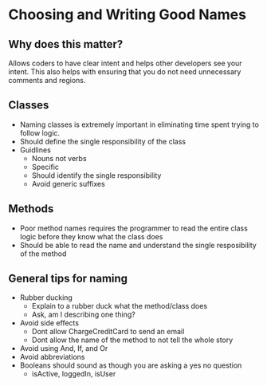 # Choosing and Writing Good Names

## Why does this matter? 

Allows coders to have clear intent and helps other developers see your intent. This also helps with ensuring that you do not need unnecessary comments and regions.

## Classes

- Naming classes is extremely important in eliminating time spent trying to follow logic. 
- Should define the single responsibility of the class
- Guidlines
    - Nouns not verbs
    - Specific
    - Should identify the single responsibility
    - Avoid generic suffixes

## Methods

- Poor method names requires the programmer to read the entire class logic before they know what the class does
- Should be able to read the name and understand the single resposibility of the method

## General tips for naming

- Rubber ducking
    - Explain to a rubber duck what the method/class does
    - Ask, am I describing one thing? 
- Avoid side effects
    - Dont allow ChargeCreditCard to send an email
    - Dont allow the name of the method to not tell the whole story
- Avoid using And, If, and Or
- Avoid abbreviations
- Booleans should sound as though you are asking a yes no question
    - isActive, loggedIn, isUser
